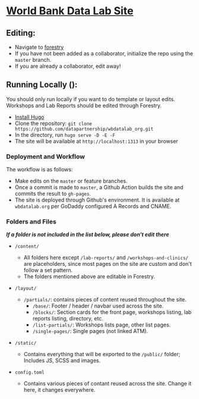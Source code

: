 # [World Bank Data Lab Site](http://wbdatalab.org)

## Editing:
* Navigate to [forestry](forestry.io)
* If you have not been added as a collaborator, initialize the repo using the `master` branch.
* If you are already a collaborator, edit away!

## Running Locally ():
You should only run locally if you want to do template or layout edits. Workshops and Lab Reports should be edited through Forestry.
* [Install Hugo](https://gohugo.io/getting-started/installing/)
* Clone the repository: `git clone https://github.com/datapartnership/wbdatalab_org.git`
* In the directory, run `hugo serve -D -E -F`
* The site will be available at `http://localhost:1313` in your browser

### Deployment and Workflow
The workflow is as follows:
* Make edits on the `master` or feature branches.
* Once a commit is made to `master`, a Github Action builds the site and commits the result to `gh-pages`.
* The site is deployed through Github's environment.  It is available at `wbdatalab.org` per GoDaddy configured A Records and CNAME.


### Folders and Files
***If a folder is not included in the list below, please don't edit there***

* `/content/`
    * All folders here except `/lab-reports/` and `/workshops-and-clinics/` are placeholders, since most pages on the site are custom and don't follow a set pattern.
    * The folders mentioned above are editable in Forestry.
* `/layout/`
    * `/partials/`: contains pieces of content reused throughout the site.
        * `/base/`: Footer / header / navbar used across the site.
        * `/blocks/`:  Section cards for the front page, workshops listing, lab reports listing, directory, etc.
        * `/list-partials/`:  Workshops lists page, other list pages.
        * `/single-pages/`: Single pages (not linked ATM).

    
* `/static/`
    * Contains everything that will be exported to the `/public/` folder;  Includes JS, SCSS and images.
* `config.toml`
    * Contains various pieces of contant reused across the site.  Change it here, it changes everywhere.

